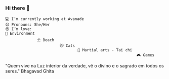 ### Hi there 👋
```
💻 I’m currently working at Avanade
😄 Pronouns: She/Her
😍 I’m love:
🌱 Environment
              ⛱️ Beach
                        😻 Cats
                                👘 Martial arts - Tai chi
                                                          🎮 Games
```
"Quem vive na Luz interior da verdade, vê o divino e o sagrado em todos os seres." Bhagavad Ghita
<!--
**AnaMarcello/AnaMarcello** is a ✨ _special_ ✨ repository because its `README.md` (this file) appears on your GitHub profile.

Here are some ideas to get you started:

- 
- 🔭
- 👯 I’m looking to collaborate on ...
- 🤔 I’m looking for help with ...
- 💬 Ask me about ...
- 📫 How to reach me: ...
- 
- ⚡ Fun fact: Games and Environmental
